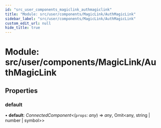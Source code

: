```yaml
---
id: "src_user_components_magiclink_authmagiclink"
title: "Module: src/user/components/MagicLink/AuthMagicLink"
sidebar_label: "src/user/components/MagicLink/AuthMagicLink"
custom_edit_url: null
hide_title: true
---
```


# Module: src/user/components/MagicLink/AuthMagicLink

## Properties

### default

• **default**: *ConnectedComponent*<(`props`: *any*) => *any*, Omit<any, string \| number \| symbol\>\>
